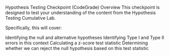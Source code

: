 Hypothesis Testing Checkpoint (CodeGrade)
Overview
This checkpoint is designed to test your understanding of the content from the Hypothesis Testing Cumulative Lab.

Specifically, this will cover:

Identifying the null and alternative hypotheses
Identifying Type I and Type II errors in this context
Calculating a z-score test statistic
Determining whether we can reject the null hypothesis based on this test statistic
